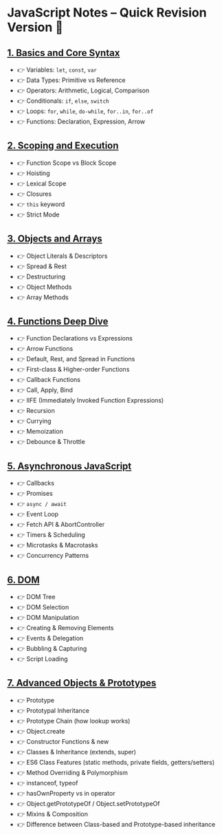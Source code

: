 # JavaScript Notes – Quick Revision Version 🚀

## [1. Basics and Core Syntax](./slices/01.md)

- 👉 Variables: `let`, `const`, `var`
- 👉 Data Types: Primitive vs Reference
- 👉 Operators: Arithmetic, Logical, Comparison
- 👉 Conditionals: `if`, `else`, `switch`
- 👉 Loops: `for`, `while`, `do-while`, `for..in`, `for..of`
- 👉 Functions: Declaration, Expression, Arrow

## [2. Scoping and Execution](./slices/02.md)

- 👉 Function Scope vs Block Scope
- 👉 Hoisting
- 👉 Lexical Scope
- 👉 Closures
- 👉 `this` keyword
- 👉 Strict Mode

## [3. Objects and Arrays](./slices/03.md)

- 👉 Object Literals & Descriptors
- 👉 Spread & Rest
- 👉 Destructuring
- 👉 Object Methods
- 👉 Array Methods

## [4. Functions Deep Dive](./slices/04.md)

- 👉 Function Declarations vs Expressions
- 👉 Arrow Functions
- 👉 Default, Rest, and Spread in Functions
- 👉 First-class & Higher-order Functions
- 👉 Callback Functions
- 👉 Call, Apply, Bind
- 👉 IIFE (Immediately Invoked Function Expressions)
- 👉 Recursion
- 👉 Currying
- 👉 Memoization
- 👉 Debounce & Throttle

## [5. Asynchronous JavaScript](./slices/05.md)

- 👉 Callbacks
- 👉 Promises
- 👉 `async / await`
- 👉 Event Loop
- 👉 Fetch API & AbortController
- 👉 Timers & Scheduling
- 👉 Microtasks & Macrotasks
- 👉 Concurrency Patterns

## [6. DOM](./slices/06.md)

- 👉 DOM Tree
- 👉 DOM Selection
- 👉 DOM Manipulation
- 👉 Creating & Removing Elements
- 👉 Events & Delegation
- 👉 Bubbling & Capturing
- 👉 Script Loading

## [7. Advanced Objects & Prototypes](./slices/07.md)

- 👉 Prototype
- 👉 Prototypal Inheritance
- 👉 Prototype Chain (how lookup works)
- 👉 Object.create
- 👉 Constructor Functions & new
- 👉 Classes & Inheritance (extends, super)
- 👉 ES6 Class Features (static methods, private fields, getters/setters)
- 👉 Method Overriding & Polymorphism
- 👉 instanceof, typeof
- 👉 hasOwnProperty vs in operator
- 👉 Object.getPrototypeOf / Object.setPrototypeOf
- 👉 Mixins & Composition
- 👉 Difference between Class-based and Prototype-based inheritance
